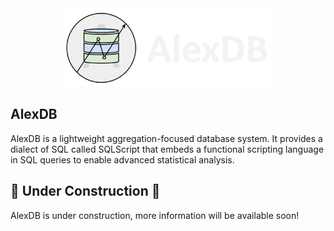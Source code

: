 <div align="center">
  <picture>
    <source media="(prefers-color-scheme: light)" srcset="media/logo_horizontal.svg">
    <source media="(prefers-color-scheme: dark)" srcset="media/logo_horizontal_dark.svg">
    <img alt="AlexDB logo" src="media/logo_horizontal.svg" height="125">
  </picture>
</div>

##  AlexDB

AlexDB is a lightweight aggregation-focused database system. It provides a dialect of SQL called SQLScript that embeds a functional scripting language in SQL queries to enable advanced statistical analysis.

## 🚧 Under Construction 🚧

AlexDB is under construction, more information will be available soon!
